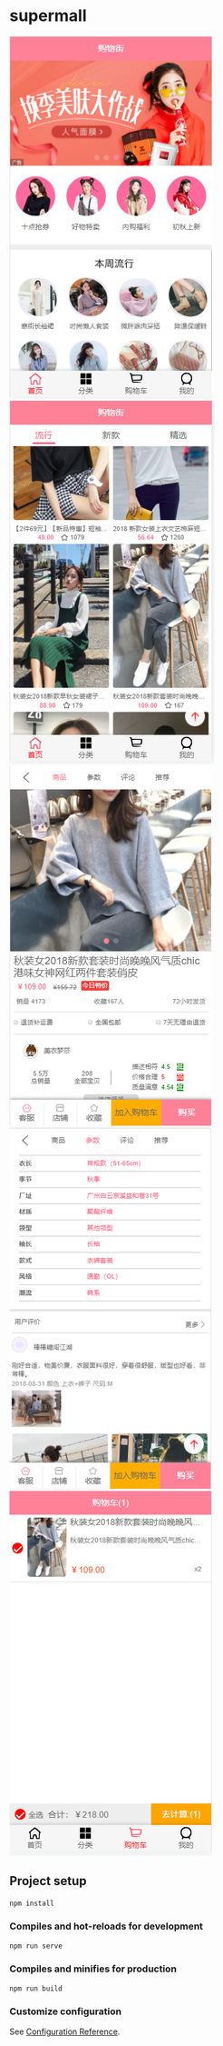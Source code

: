 # supermall
![Image text](https://raw.githubusercontent.com/2414291079/supermall/main/src/assets/img/img-folder/homeTop.png)
![Image text](https://raw.githubusercontent.com/2414291079/supermall/main/src/assets/img/img-folder/homebuttom.png)
![Image text](https://raw.githubusercontent.com/2414291079/supermall/main/src/assets/img/img-folder/detailTop.png)
![Image text](https://raw.githubusercontent.com/2414291079/supermall/main/src/assets/img/img-folder/detailbuttom.png)
![Image text](https://raw.githubusercontent.com/2414291079/supermall/main/src/assets/img/img-folder/cart.png)
## Project setup
```
npm install
```

### Compiles and hot-reloads for development
```
npm run serve
```

### Compiles and minifies for production
```
npm run build
```

### Customize configuration
See [Configuration Reference](https://cli.vuejs.org/config/).
